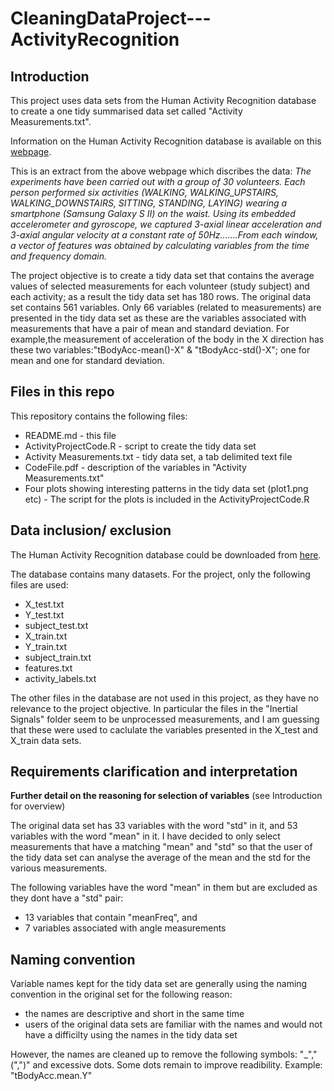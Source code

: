CleaningDataProject---ActivityRecognition
=========================================

## Introduction 

This project uses data sets from the Human Activity Recognition database to create a one tidy summarised data set called "Activity Measurements.txt". 

Information on the Human Activity Recognition database is available on this <a href= "http://archive.ics.uci.edu/ml/datasets/Human+Activity+Recognition+Using+Smartphones"> webpage</a>.
 

This is an extract from the above webpage which discribes the data: *The experiments have been carried out with a group of 30 volunteers. Each person performed six activities (WALKING, WALKING_UPSTAIRS, WALKING_DOWNSTAIRS, SITTING, STANDING, LAYING) wearing a smartphone (Samsung Galaxy S II) on the waist. Using its embedded accelerometer and gyroscope, we captured 3-axial linear acceleration and 3-axial angular velocity at a constant rate of 50Hz.......From each window, a vector of features was obtained by calculating variables from the time and frequency domain.* 

The project objective is to create a tidy data set that contains the average values of selected measurements for each volunteer (study subject) and each activity; as a result the tidy data set has 180 rows. The original data set contains 561 variables. Only 66 variables (related to measurements) are presented in the tidy data set as these are the variables associated with measurements that have a pair of mean and standard deviation. For example,the measurement of acceleration of the body in the X direction has these two variables:"tBodyAcc-mean()-X" & "tBodyAcc-std()-X"; one for mean and one for standard deviation. 


## Files in this repo

This repository contains the following files:
* README.md - this file 
* ActivityProjectCode.R - script to create the tidy data set
* Activity Measurements.txt - tidy data set, a tab delimited text file
* CodeFile.pdf - description of the variables in "Activity Measurements.txt"
* Four plots showing interesting patterns in the tidy data set (plot1.png etc) - The script for the plots is included in the ActivityProjectCode.R


## Data inclusion/ exclusion 

The Human Activity Recognition database could be downloaded from 
<a href= "https://d396qusza40orc.cloudfront.net/getdata%2Fprojectfiles%2FUCI%20HAR%20Dataset.zip"> here</a>. 

The database contains many datasets. For the project, only the following files are used:   

* X_test.txt 
* Y_test.txt
* subject_test.txt 
* X_train.txt
* Y_train.txt
* subject_train.txt
* features.txt
* activity_labels.txt

The other files in the database are not used in this project, as they have no relevance to the project objective. In particular the files in the "Inertial Signals" folder seem to be unprocessed measurements, and I am guessing that these were used to caclulate the variables presented in the X_test and X_train data sets. 


## Requirements clarification and interpretation

**Further detail on the reasoning for selection of variables**
(see Introduction for overview)

The original data set has 33 variables with the word "std" in it, and 53 variables with the word "mean" in it. I have decided to only select measurements that have a matching "mean" and "std" so that the user of the tidy data set can analyse 
the average of the mean and the std for the various measurements. 

The following variables have the word "mean" in them but are excluded as they dont have a "std" pair: 

* 13 variables that contain "meanFreq", and 
* 7 variables associated with angle measurements

## Naming convention 

Variable names kept for the tidy data set are generally using the naming convention in the original set for the following reason: 
* the names are descriptive and short in the same time
* users of the original data sets are familiar with the names and would not have a difficilty using the names in the tidy data set

However, the names are cleaned up to remove the following symbols: "_","(",")" and excessive dots. Some dots remain to improve readibility. Example: "tBodyAcc.mean.Y"

